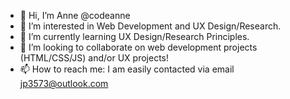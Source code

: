 - 👋 Hi, I’m Anne @codeanne
- 👀 I’m interested in Web Development and UX Design/Research.
- 🌱 I’m currently learning UX Design/Research Principles.
- 💞️ I’m looking to collaborate on web development projects (HTML/CSS/JS) and/or UX projects!
- 📫 How to reach me: I am easily contacted via email jp3573@outlook.com

<!---
codeanne/codeanne is a ✨ special ✨ repository because its `README.md` (this file) appears on your GitHub profile.
You can click the Preview link to take a look at your changes.
--->

